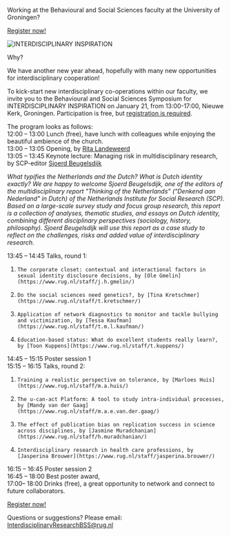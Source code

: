 Working at the Behavioural and Social Sciences faculty at the University of Groningen?

[Register now!](https://docs.google.com/forms/d/e/1FAIpQLSfbSeR0jDoU4hPfR7ism-33ORAv2V4cu7AyUGsBx3wGOvKj5g/viewform)

![INTERDISCIPLINARY INSPIRATION](http://HeiningaVE.github.io/img/mail-banner-interdisciplinair-symp.png)

Why?

We have another new year ahead, hopefully with many new opportunities for interdisciplinary cooperation!

To kick-start new interdisciplinary co-operations within our faculty, we invite you to the Behavioural and Social Sciences Symposium for INTERDISCIPLINARY INSPIRATION on January 21, from 13:00-17:00, Nieuwe Kerk, Groningen. Participation is free, but [registration is required](https://docs.google.com/forms/d/e/1FAIpQLSfbSeR0jDoU4hPfR7ism-33ORAv2V4cu7AyUGsBx3wGOvKj5g/viewform).

The program looks as follows:  
12:00 – 13:00                Lunch (free), have lunch with colleagues while enjoying the beautiful ambience of the church.  
13:00 – 13:05                Opening, by [Rita Landeweerd](https://www.rug.nl/staff/r.j.landeweerd/)  
13:05 – 13:45                Keynote lecture: Managing risk in multidisciplinary research, by SCP-editor [Sjoerd Beugelsdijk](https://www.rug.nl/feb/news/2019/sjoerd-beugelsdijk-redacteur-denkend-aan-nederland)  

*What typifies the Netherlands and the Dutch? What is Dutch identity exactly? We are happy to welcome Sjoerd Beugelsdijk, one of the editors of the multidisciplinary report "Thinking of the Netherlands” (“Denkend aan Nederland" in Dutch) of the Netherlands Institute for Social Research (SCP). Based on a large-scale survey study and focus group research, this report is a collection of analyses, thematic studies, and essays on Dutch identity, combining different disciplinary perspectives (sociology, history, philosophy). Sjoerd Beugelsdijk will use this report as a case study to reflect on the challenges, risks and added value of interdisciplinary research.*

13:45 – 14:45                Talks, round 1:  

1.     The corporate closet: contextual and interactional factors in sexual identity disclosure decisions, by [Ole Gmelin](https://www.rug.nl/staff/j.h.gmelin/)
2.     Do the social sciences need genetics?, by [Tina Kretschmer](https://www.rug.nl/staff/t.kretschmer/)
3.     Application of network diagnostics to monitor and tackle bullying and victimization, by [Tessa Kaufman](https://www.rug.nl/staff/t.m.l.kaufman/)
4.     Education-based status: What do excellent students really learn?, by [Toon Kuppens](https://www.rug.nl/staff/t.kuppens/)

14:45 – 15:15                Poster session 1  
15:15 – 16:15                Talks, round 2:  

1.     Training a realistic perspective on tolerance, by [Marloes Huis](https://www.rug.nl/staff/m.a.huis/)
2.     The u-can-act Platform: A tool to study intra-individual processes, by [Mandy van der Gaag](https://www.rug.nl/staff/m.a.e.van.der.gaag/) 
3.     The effect of publication bias on replication success in science across disciplines, by [Jasmine Muradchanian](https://www.rug.nl/staff/h.muradchanian/)
4.     Interdisciplinary research in health care professions, by [Jasperina Brouwer](https://www.rug.nl/staff/jasperina.brouwer/)

16:15 – 16:45                Poster session 2  
16:45 – 18:00                Best poster award,   
17:00– 18:00                 Drinks (free), a great opportunity to network and connect to future collaborators.

[Register now!](https://docs.google.com/forms/d/e/1FAIpQLSfbSeR0jDoU4hPfR7ism-33ORAv2V4cu7AyUGsBx3wGOvKj5g/viewform)

Questions or suggestions? Please email: InterdisciplinaryResearchBSS@rug.nl

